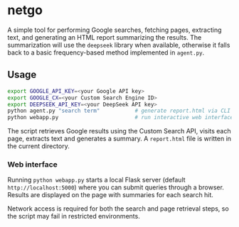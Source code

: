 # netgo

A simple tool for performing Google searches, fetching pages, extracting text, and generating an HTML report summarizing the results. The summarization will use the `deepseek` library when available, otherwise it falls back to a basic frequency-based method implemented in `agent.py`.

## Usage

```bash
export GOOGLE_API_KEY=<your Google API key>
export GOOGLE_CX=<your Custom Search Engine ID>
export DEEPSEEK_API_KEY=<your DeepSeek API key>
python agent.py "search term"           # generate report.html via CLI
python webapp.py                        # run interactive web interface
```

The script retrieves Google results using the Custom Search API, visits each page, extracts text and generates a summary. A `report.html` file is written in the current directory.

### Web interface

Running `python webapp.py` starts a local Flask server (default `http://localhost:5000`) where you can submit queries through a browser. Results are displayed on the page with summaries for each search hit.

Network access is required for both the search and page retrieval steps, so the script may fail in restricted environments.
